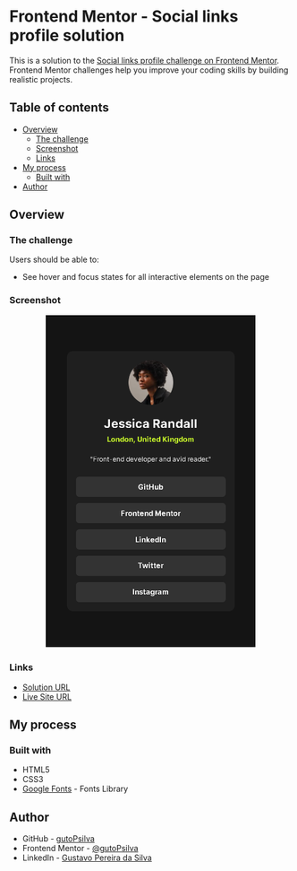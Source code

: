 # Frontend Mentor - Social links profile solution

This is a solution to the [Social links profile challenge on Frontend Mentor](https://www.frontendmentor.io/challenges/social-links-profile-UG32l9m6dQ). Frontend Mentor challenges help you improve your coding skills by building realistic projects. 

## Table of contents

- [Overview](#overview)
  - [The challenge](#the-challenge)
  - [Screenshot](#screenshot)
  - [Links](#links)
- [My process](#my-process)
  - [Built with](#built-with)
- [Author](#author)

## Overview

### The challenge

Users should be able to:

- See hover and focus states for all interactive elements on the page

### Screenshot

<div align="center">
  <img src="./assets/screenshot/mobile.png" width="375px" alt="Mobile screenshot">
</div>

### Links

- [Solution URL](https://github.com/gutoPsilva/Frontend-Mentor/edit/main/023.%20social-links-profile-main/)
- [Live Site URL](https://gutopsilva.github.io/Frontend-Mentor/023.%20social-links-profile-main/)

## My process

### Built with

- HTML5
- CSS3
- [Google Fonts](https://fonts.google.com/) - Fonts Library

## Author

- GitHub - [gutoPsilva](https://github.com/gutoPsilva)
- Frontend Mentor - [@gutoPsilva](https://www.frontendmentor.io/profile/gutoPsilva)
- LinkedIn - [Gustavo Pereira da Silva](https://www.linkedin.com/in/gustavo-pereira-da-silva-b5b684247/)
